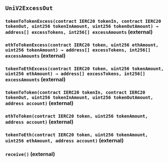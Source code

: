 ## `UniV2ExcessOut`






### `tokenToTokenExcess(contract IERC20 tokenIn, contract IERC20 tokenOut, uint256 tokenInAmount, uint256 tokenOutAmount) → address[] excessTokens, int256[] excessAmounts` (external)





### `ethToTokenExcess(contract IERC20 token, uint256 ethAmount, uint256 tokenAmount) → address[] excessTokens, int256[] excessAmounts` (external)





### `tokenToEthExcess(contract IERC20 token, uint256 tokenAmount, uint256 ethAmount) → address[] excessTokens, int256[] excessAmounts` (external)





### `tokenToToken(contract IERC20 tokenIn, contract IERC20 tokenOut, uint256 tokenInAmount, uint256 tokenOutAmount, address account)` (external)





### `ethToToken(contract IERC20 token, uint256 tokenAmount, address account)` (external)





### `tokenToEth(contract IERC20 token, uint256 tokenAmount, uint256 ethAmount, address account)` (external)





### `receive()` (external)









